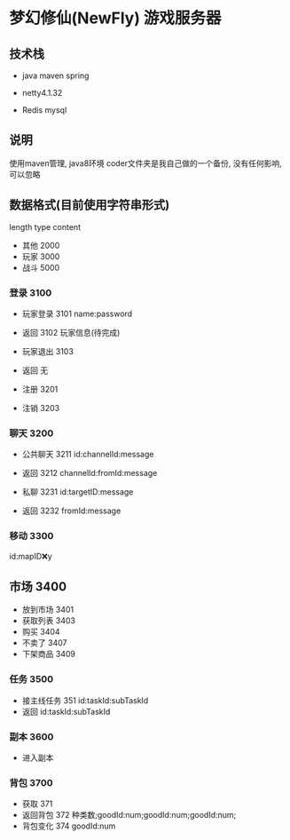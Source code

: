 # 梦幻修仙(NewFly) 游戏服务器

## 技术栈 
* java maven spring

* netty4.1.32

* Redis mysql


## 说明
使用maven管理, java8环境
coder文件夹是我自己做的一个备份, 没有任何影响, 可以忽略


## 数据格式(目前使用字符串形式)
length type content

* 其他 2000
* 玩家 3000
* 战斗 5000



### 登录 3100
* 玩家登录 3101 
name:password
* 返回 3102
玩家信息(待完成)
* 玩家退出 3103
* 返回 无

* 注册 3201
* 注销 3203



### 聊天 3200
* 公共聊天 3211
id:channelId:message
* 返回 3212
channelId:fromId:message

* 私聊 3231
id:targetID:message
* 返回 3232
fromId:message
 


### 移动 3300
id:mapID:x:y



## 市场 3400
* 放到市场 3401
* 获取列表 3403
* 购买 3404
* 不卖了 3407
* 下架商品 3409



### 任务 3500
* 接主线任务 351
id:taskId:subTaskId
* 返回
id:taskId:subTaskId



### 副本 3600
* 进入副本



### 背包 3700
* 获取 371
* 返回背包 372
种类数;goodId:num;goodId:num;goodId:num;
* 背包变化 374
goodId:num 
